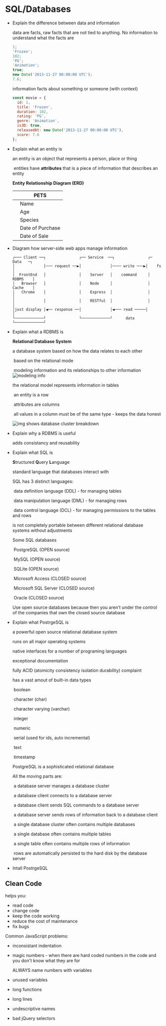 # SQL/Databases

- Explain the difference between data and information

  data are facts, raw facts that are not tied to anything. No information to understand what the facts are

  ```javascript
  1;
  'Frozen';
  102;
  'PG';
  'Animation';
  true;
  new Date('2013-11-27 00:00:00 UTC');
  7.6;
  ```

  information facts about something or someone (with context)

  ```javascript
  const movie = {
    id: 1,
    title: 'Frozen',
    duration: 102,
    rating: 'PG',
    genre: 'Animation',
    is3D: true,
    releasedAt: new Date('2013-11-27 00:00:00 UTC'),
    score: 7.6
  };
  ```

- Explain what an entity is

  an entity is an object that represents a person, place or thing

  ​	entities have **attributes** that is a piece of information that describes an entity

  **Entity Relationship Diagram (ERD)**

  |      | PETS             |
  | ---- | ---------------- |
  |      | Name             |
  |      | Age              |
  |      | Species          |
  |      | Date of Purchase |
  |      | Date of Sale     |

- Diagram how server-side web apps manage information

  ```
  ┌─── Client ──┐               ┌── Service  ──┐               ┌─   Data   ─┐
  │             │─── request ──▶│             │──── write ───▶│    fs       │
  │  FrontEnd   │               │    Server   │    command     │    RDBMS    │
  │   Browser   │               │    Node     │                │    Cache    │
  │   Chrome    │               │    Express  │                │             │
  │             │               │    RESTful  │                │             │
  │just display │◀── response ──│             │◀─── read ─────│             │
  └─────────────┘               └─────────────┘      data      └─────────────┘
  ```

- Explain what a RDBMS is

  **Relational Database System**

  a database system based on how the data relates to each other 

  ​	based on the relational mode

  ​		modeling information and its relationships to other information	![modeling info](img/IMG_11_14.jpg)

  the relational model represents information in tables

  ​	an entity is a row

  ​	attributes are columns

  ​		all values in a column must be of the same type - keeps the data honest

  ![img shows database cluster breakdown](img/IMG2_11_14.jpg)

- Explain why a RDBMS is useful

  adds consistancy and reusability

- Explain what SQL is

  **S**tructured **Q**uery **L**anguage

  standard language that databases interact with

  SQL has 3 distinct languages:

  ​	data definition language (DDL) - for managing tables

  ​	data manipulation language (DML) - for managing rows

  ​	data control language (DCL) - for managing permissions to the tables and rows

  is not completely portable between different relational database systems without adjustments

  Some SQL databases

  ​	PostgreSQL (OPEN source)

  ​	MySQL (OPEN source)

  ​	SQLite (OPEN source)

  ​	Microsoft Access (CLOSED source)

  ​	Microsoft SQL Server (CLOSED source)

  ​	Oracle (CLOSED source)

  Use open source databases because then you aren't under the control of the companies that own the closed source database

- Explain what PostrgeSQL is

  a powerful open source relational database system

  runs on all major operating systems

  native interfaces for a number of programing languages

  exceptional documentation

  fully ACID (atomicity consistency isolation durability) complaint

  has a vast amout of built-in data types

  ​	boolean

  ​	character (char)

  ​	character varying (varchar)

  ​	integer

  ​	numeric

  ​	serial (used for ids, auto incremental)

  ​	text

  ​	timestamp

  PostgreSQL is a sophisticated relational database

  All the moving parts are:

  ​	a database server manages a database cluster

  ​	a database client connects to a database server

  ​	a database client sends SQL commands to a database server

  ​	a database server sends rows of information back to a database client

  ​	a single database cluster often contains multiple databases

  ​	a single database often contains multiple tables

  ​	a single table often contains multiple rows of information

  ​	rows are automatically persisted to the hard disk by the database server

- Intall PostrgeSQL

## Clean Code

helps you:

- read code
- change code
- keep the code working
- reduce the cost of maintenance
- fix bugs

Common JavaScript problems:

* inconsistant indentation

* magic numbers - when there are hard coded numbers in the code and you don't know what they are for

  ALWAYS name numbers with variables

* unused variables

* long functions

* long lines

* undescriptive names

* bad jQuery selectors